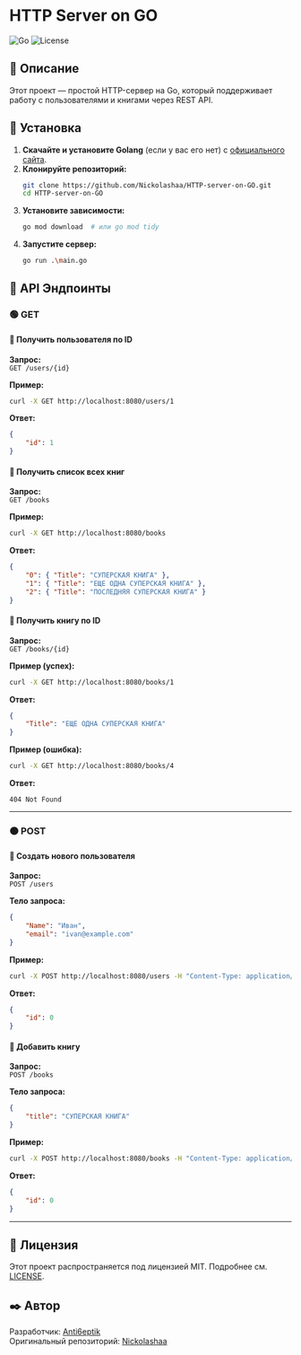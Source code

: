 # HTTP Server on GO

![Go](https://img.shields.io/badge/Go-1.21-blue)
![License](https://img.shields.io/badge/License-MIT-green)

## 📌 Описание

Этот проект — простой HTTP-сервер на Go, который поддерживает работу с пользователями и книгами через REST API.

## 🚀 Установка

1. **Скачайте и установите Golang** (если у вас его нет) с [официального сайта](https://go.dev/).
2. **Клонируйте репозиторий:**  
   ```sh
   git clone https://github.com/Nickolashaa/HTTP-server-on-GO.git
   cd HTTP-server-on-GO
   ```
3. **Установите зависимости:**  
   ```sh
   go mod download  # или go mod tidy
   ```
4. **Запустите сервер:**  
   ```sh
   go run .\main.go
   ```

## 📡 API Эндпоинты

### 🟢 GET

#### 🔹 Получить пользователя по ID
**Запрос:**  
`GET /users/{id}`  

**Пример:**  
```sh
curl -X GET http://localhost:8080/users/1
```
**Ответ:**  
```json
{
    "id": 1
}
```

#### 🔹 Получить список всех книг
**Запрос:**  
`GET /books`  

**Пример:**  
```sh
curl -X GET http://localhost:8080/books
```
**Ответ:**  
```json
{
    "0": { "Title": "СУПЕРСКАЯ КНИГА" },
    "1": { "Title": "ЕЩЕ ОДНА СУПЕРСКАЯ КНИГА" },
    "2": { "Title": "ПОСЛЕДНЯЯ СУПЕРСКАЯ КНИГА" }
}
```

#### 🔹 Получить книгу по ID
**Запрос:**  
`GET /books/{id}`  

**Пример (успех):**  
```sh
curl -X GET http://localhost:8080/books/1
```
**Ответ:**  
```json
{
    "Title": "ЕЩЕ ОДНА СУПЕРСКАЯ КНИГА"
}
```

**Пример (ошибка):**  
```sh
curl -X GET http://localhost:8080/books/4
```
**Ответ:**  
```
404 Not Found
```

---

### 🟠 POST

#### 🔹 Создать нового пользователя
**Запрос:**  
`POST /users`  

**Тело запроса:**  
```json
{
    "Name": "Иван",
    "email": "ivan@example.com"
}
```

**Пример:**  
```sh
curl -X POST http://localhost:8080/users -H "Content-Type: application/json" -d '{"Name": "Иван", "email": "ivan@example.com"}'
```
**Ответ:**  
```json
{
    "id": 0
}
```

#### 🔹 Добавить книгу
**Запрос:**  
`POST /books`  

**Тело запроса:**  
```json
{
    "title": "СУПЕРСКАЯ КНИГА"
}
```

**Пример:**  
```sh
curl -X POST http://localhost:8080/books -H "Content-Type: application/json" -d '{"title": "СУПЕРСКАЯ КНИГА"}'
```
**Ответ:**  
```json
{
    "id": 0
}
```

---

## 📜 Лицензия

Этот проект распространяется под лицензией MIT. Подробнее см. [LICENSE](LICENSE).

## ✒️ Автор

Разработчик: [Anti6eptik](https://github.com/Anti6eptik)  
Оригинальный репозиторий: [Nickolashaa](https://github.com/Nickolashaa)
